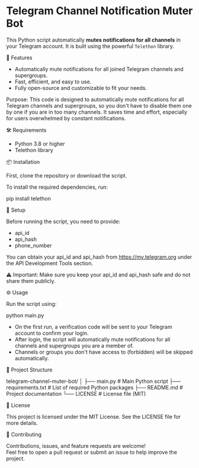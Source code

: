 # Telegram Channel Notification Muter Bot

This Python script automatically **mutes notifications for all channels** in your Telegram account. It is built using the powerful `Telethon` library.

🚀 Features

- Automatically mute notifications for all joined Telegram channels and supergroups.
- Fast, efficient, and easy to use.
- Fully open-source and customizable to fit your needs.

Purpose: This code is designed to automatically mute notifications for all Telegram channels and supergroups, so you don't have to disable them one by one if you are in too many channels. It saves time and effort, especially for users overwhelmed by constant notifications.

🛠 Requirements

- Python 3.8 or higher
- Telethon library

📦 Installation

First, clone the repository or download the script.

To install the required dependencies, run:

pip install telethon

🔑 Setup

Before running the script, you need to provide:

- api_id
- api_hash
- phone_number

You can obtain your api_id and api_hash from https://my.telegram.org under the API Development Tools section.

⚠️ Important: Make sure you keep your api_id and api_hash safe and do not share them publicly.

⚙️ Usage

Run the script using:

python main.py

- On the first run, a verification code will be sent to your Telegram account to confirm your login.
- After login, the script will automatically mute notifications for all channels and supergroups you are a member of.
- Channels or groups you don't have access to (forbidden) will be skipped automatically.

📂 Project Structure

telegram-channel-muter-bot/
│
├── main.py                # Main Python script
├── requirements.txt       # List of required Python packages
├── README.md              # Project documentation
└── LICENSE                # License file (MIT)

📜 License

This project is licensed under the MIT License. See the LICENSE file for more details.

💬 Contributing

Contributions, issues, and feature requests are welcome!  
Feel free to open a pull request or submit an issue to help improve the project.
